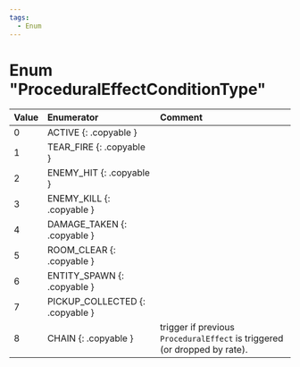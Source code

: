 ```yaml
---
tags:
  - Enum
---
```

# Enum "ProceduralEffectConditionType"
|Value|Enumerator|Comment|
|:--|:--|:--|
|0 |ACTIVE {: .copyable } |  |
|1 |TEAR_FIRE {: .copyable } |  |
|2 |ENEMY_HIT {: .copyable } |  |
|3 |ENEMY_KILL {: .copyable } |  |
|4 |DAMAGE_TAKEN {: .copyable } |  |
|5 |ROOM_CLEAR {: .copyable } |  |
|6 |ENTITY_SPAWN {: .copyable } |  |
|7 |PICKUP_COLLECTED {: .copyable } |  |
|8 |CHAIN {: .copyable } | trigger if previous `ProceduralEffect` is triggered (or dropped by rate). |
